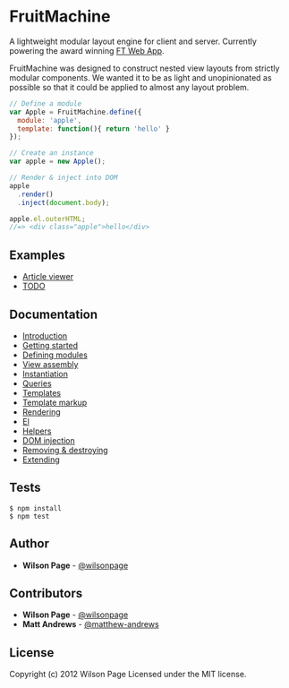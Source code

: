 # FruitMachine

A lightweight modular layout engine for client and server. Currently powering the award winning [FT Web App](http://apps.ft.com/ftwebapp/).

FruitMachine was designed to construct nested view layouts from strictly modular components. We wanted it to be as light and unopinionated as possible so that it could be applied to almost any layout problem.

```js
// Define a module
var Apple = FruitMachine.define({
  module: 'apple',
  template: function(){ return 'hello' }
});

// Create an instance
var apple = new Apple();

// Render & inject into DOM
apple
  .render()
  .inject(document.body);

apple.el.outerHTML;
//=> <div class="apple">hello</div>
```

## Examples

- [Article viewer](http://wilsonpage.github.io/fruitmachine/examples/1a/)
- [TODO](http://wilsonpage.github.io/fruitmachine/examples/todo/)

## Documentation

- [Introduction](fruitmachine/blob/master/docs/introduction.md)
- [Getting started](fruitmachine/blob/master/docs/getting-started.md)
- [Defining modules](fruitmachine/blob/master/docs/view-defining-modules.md)
- [View assembly](fruitmachine/blob/master/docs/view-assembly.md)
- [Instantiation](fruitmachine/blob/master/docs/view-instantiation.md)
- [Queries](fruitmachine/blob/master/docs/view-queries.md)
- [Templates](fruitmachine/blob/master/docs/view-templates.md)
- [Template markup](fruitmachine/blob/master/docs/view-template-markup.md)
- [Rendering](fruitmachine/blob/master/docs/view-rendering.md)
- [El](fruitmachine/blob/master/docs/view-el.md)
- [Helpers](fruitmachine/blob/master/docs/view-helpers.md)
- [DOM injection](fruitmachine/blob/master/docs/view-injection.md)
- [Removing & destroying](fruitmachine/blob/master/docs/view-removing-and-destroying.md)
- [Extending](fruitmachine/blob/master/docs/view-extending.md)

## Tests

```
$ npm install
$ npm test
```

## Author

- **Wilson Page** - [@wilsonpage](http://github.com/wilsonpage)

## Contributors

- **Wilson Page** - [@wilsonpage](http://github.com/wilsonpage)
- **Matt Andrews** - [@matthew-andrews](http://github.com/matthew-andrews)


## License
Copyright (c) 2012 Wilson Page
Licensed under the MIT license.